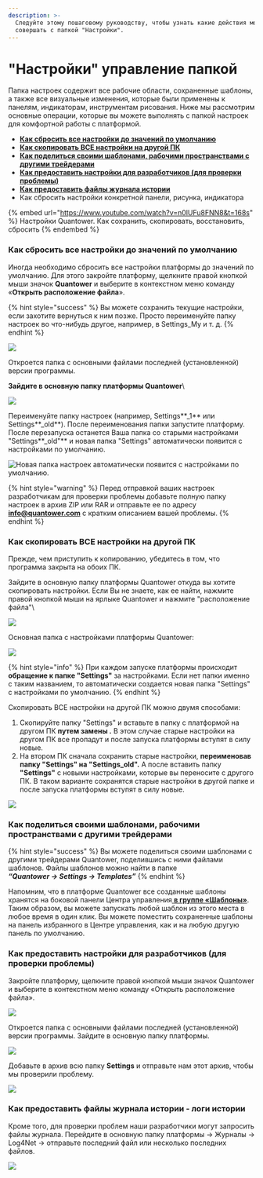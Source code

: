 ```yaml
---
description: >-
  Следуйте этому пошаговому руководству, чтобы узнать какие действия можно
  совершать с папкой "Настройки".
---
```


# "Настройки" управление папкой

Папка настроек содержит все рабочие области, сохраненные шаблоны, а также все визуальные изменения, которые были применены к панелям, индикаторам, инструментам рисования. Ниже мы рассмотрим основные операции, которые вы можете выполнять с папкой настроек для комфортной работы с платформой.

* ****[**Как сбросить все настройки до значений по умолчанию**](reset-settings-to-default.md#kak-sbrosit-vse-nastroiki-do-znachenii-po-umolchaniyu)****
* ****[**Как скопировать ВСЕ настройки на другой ПК**](reset-settings-to-default.md#kak-skopirovat-vse-nastroiki-na-drugoi-pk)****
* ****[**Как поделиться своими шаблонами, рабочими пространствами с другими трейдерами**](reset-settings-to-default.md#kak-podelitsya-svoimi-shablonami-rabochimi-prostranstvami-s-drugimi-treiderami)****
* ****[**Как предоставить настройки для разработчиков (для проверки проблемы)**](reset-settings-to-default.md#kak-predostavit-nastroiki-dlya-razrabotchikov-dlya-proverki-problemy)****
* ****[**Как предоставить файлы журнала истории** ](reset-settings-to-default.md#kak-predostavit-faily-zhurnala-istorii-logi-istorii)****
* Как сбросить настройки конкретной панели, рисунка, индикатора



{% embed url="https://www.youtube.com/watch?v=n0lUFu8FNN8&t=168s" %}
Настройки Quantower.  Как сохранить, скопировать, восстановить, сбросить
{% endembed %}

### Как сбросить все настройки до значений по умолчанию

Иногда необходимо сбросить все настройки платформы до значений по умолчанию. Для этого закройте платформу, щелкните правой кнопкой мыши значок **Quantower** и выберите в контекстном меню команду «**Открыть расположение файла**».

{% hint style="success" %}
Вы можете сохранить текущие настройки, если захотите вернуться к ним позже. Просто переименуйте папку настроек во что-нибудь другое, например, в Settings\_My и т. д.
{% endhint %}

![](../.gitbook/assets/raspolozhenie-faila.png)

Откроется папка с основными файлами последней (установленной) версии программы.

**Зайдите в основную папку платформы  Quantower**\


![](../.gitbook/assets/papka-nastroek.png)

Переименуйте папку настроек (например, Settings**\_1** или Settings**\_old**). После переименования папки запустите платформу. После перезапуска останется Ваша папка со старыми настройками "Settings**\_old"** и новая папка "Settings"  автоматически появится с настройками по умолчанию.

![Новая папка настроек автоматически появится с настройками по умолчанию.](../.gitbook/assets/settings-folder.gif)

{% hint style="warning" %}
Перед отправкой ваших настроек разработчикам для проверки проблемы добавьте полную папку настроек в архив ZIP или RAR и отправьте ее по адресу **info@quantower.com** с кратким описанием вашей проблемы.
{% endhint %}

### Как скопировать ВСЕ настройки на другой ПК

Прежде, чем приступить к копированию, убедитесь в том, что программа закрыта на обоих ПК.

Зайдите в основную папку платформы  Quantower откуда вы хотите скопировать настройки. Если Вы не знаете, как ее найти, нажмите правой кнопкой мыши на ярлыке Quantower и нажмите "расположение файла"\


![](../.gitbook/assets/raspolozhenie-faila.jpg)

Основная папка с настройками платформы  Quantower:

![](../.gitbook/assets/nastroiki.png)

{% hint style="info" %}
При каждом запуске платформы  происходит **обращение к папке "Settings"** за настройками. Если нет папки именно с таким названием, то автоматически создается новая папка "Settings"  с настройками по умолчанию.
{% endhint %}

Скопировать ВСЕ настройки на другой ПК  можно двумя способами:

1. Скопируйте папку "Settings"  и вставьте в папку с платформой на другом ПК  **путем замены .** В этом случае старые настройки на другом ПК все пропадут и после запуска платформы вступят в силу новые.
2. На втором ПК сначала сохранить старые настройки, **переименовав папку "Settings" на "Settings\_old".** А после вставить папку **"Settings"** с новыми настройками, которые вы переносите с другого ПК. В таком варианте сохранятся старые настройки в другой папке и после запуска платформы вступят в силу новые.

![](../.gitbook/assets/skopirovannye-s-drugogo-pk.png)

### Как поделиться своими шаблонами, рабочими пространствами с другими трейдерами

{% hint style="success" %}
Вы можете поделиться своими шаблонами с другими трейдерами Quantower, поделившись с ними файлами шаблонов. Файлы шаблонов можно найти в папке \
&#x20;_**“Quantower -> Settings -> Templates”**_
{% endhint %}

Напомним, что в платформе  Quantower все созданные шаблоны хранятся на боковой панели Центра управления[ **в группе «Шаблоны»**](https://help.quantower.com.ru/general-settings/templates). Таким образом, вы можете запускать любой шаблон из этого места в любое время в один клик. Вы можете поместить сохраненные шаблоны на панель избранного в Центре управления, как и на любую другую панель по умолчанию.&#x20;

### Как предоставить настройки для разработчиков (для проверки проблемы)

Закройте платформу, щелкните правой кнопкой мыши значок Quantower и выберите в контекстном меню команду «Открыть расположение файла».

![](../.gitbook/assets/raspolozhenie-faila.jpg)

Откроется папка с основными файлами последней (установленной) версии программы. Зайдите в основную папку платформы.

![](../.gitbook/assets/pereidite-v-osnovnuyu-papku.jpg)

Добавьте в архив всю папку **Settings** и отправьте нам этот архив, чтобы мы проверили проблему.

![](../.gitbook/assets/dobavit-v-zip-arkhiv.png)

### Как предоставить файлы журнала истории  - логи истории

Кроме того, для проверки проблем наши разработчики могут запросить файлы журнала. Перейдите в основную папку платформы -> Журналы -> Log4Net -> отправьте последний файл или несколько последних файлов.

![](../.gitbook/assets/zhurnal-istorii.png)


